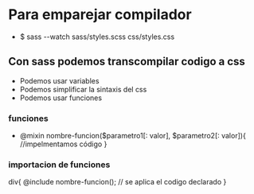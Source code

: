 # Para emparejar compilador
- $ sass --watch sass/styles.scss css/styles.css

## Con sass podemos transcompilar codigo a css
- Podemos usar variables
- Podemos simplificar la sintaxis del css
- Podemos usar funciones 

### funciones
- @mixin nombre-funcion($parametro1[: valor], $parametro2[: valor]){
    //impelmentamos código
}

### importacion de funciones
div{
    @include nombre-funcion(); // se aplica el codigo declarado
}

